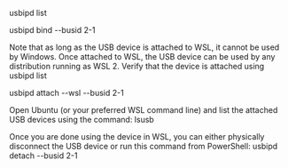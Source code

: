 usbipd list

usbipd bind --busid 2-1

Note that as long as the USB device is attached to WSL, it cannot be used by Windows. Once attached to WSL, the USB device can be used by any distribution running as WSL 2. Verify that the device is attached using usbipd list

usbipd attach --wsl --busid 2-1

Open Ubuntu (or your preferred WSL command line) and list the attached USB devices using the command:
lsusb

Once you are done using the device in WSL, you can either physically disconnect the USB device or run this command from PowerShell:
usbipd detach --busid 2-1
